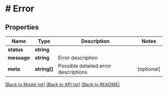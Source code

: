 # # Error

## Properties

Name | Type | Description | Notes
------------ | ------------- | ------------- | -------------
**status** | **string** |  |
**message** | **string** | Error description |
**meta** | **string[]** | Possible detailed error descriptions | [optional]

[[Back to Model list]](../../README.md#models) [[Back to API list]](../../README.md#endpoints) [[Back to README]](../../README.md)
